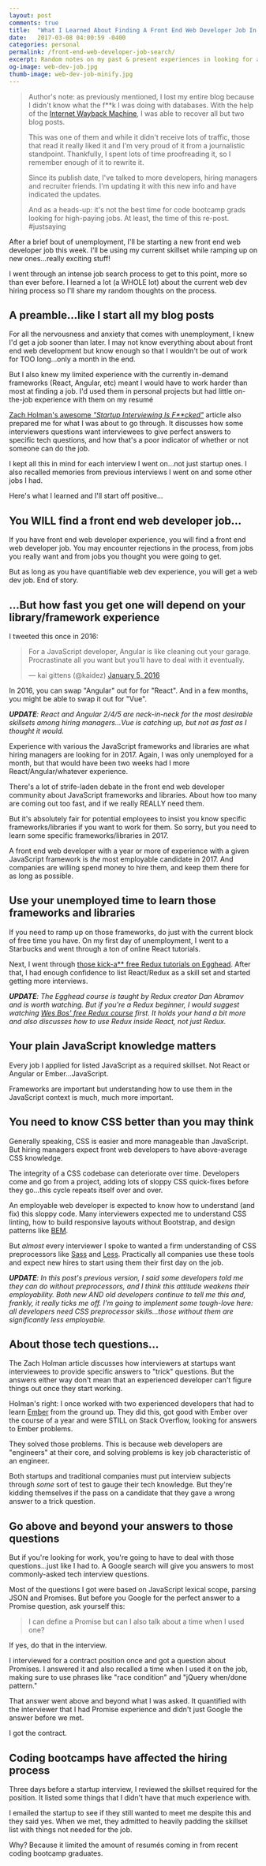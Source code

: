 ```yaml
---
layout: post
comments: true
title:  "What I Learned About Finding A Front End Web Developer Job In 2017-UPDATED"
date:   2017-03-08 04:00:59 -0400
categories: personal
permalink: /front-end-web-developer-job-search/
excerpt: Random notes on my past & present experiences in looking for a front end web developer job in 2017. Has tips for code bootcamp graduates looking for work.
og-image: web-dev-job.jpg
thumb-image: web-dev-job-minify.jpg
---
```

<blockquote>
<p>Author's note: as previously mentioned, I lost my entire blog because I didn't know what the f**k I was doing with databases. With the help of the <a href="https://web.archive.org/">Internet Wayback Machine</a>, I was able to recover all but two blog posts.</p>
<p>
This was one of them and while it didn't receive lots of traffic, those that read it really liked it and I'm very proud of it from a journalistic standpoint. Thankfully, I spent lots of time proofreading it, so I remember enough of it to rewrite it.
</p>
<p>
Since its publish date, I've talked to more developers, hiring managers and recruiter friends. I'm updating it with this new info and have indicated the updates.
</p>
<p>
And as a heads-up: it's not the best time for code bootcamp grads looking for high-paying jobs.  At least, the time of this re-post. #justsaying
</p>
</blockquote>

After a brief bout of unemployment, I'll be starting a new front end web developer job this week.  I'll be using my current skillset while ramping up on new ones...really exciting stuff!

I went through an intense job search process to get to this point, more so than ever before.  I learned a lot (a WHOLE lot) about the current web dev hiring process so I'll share my random thoughts on the process.

<h2>A preamble...like I start all my blog posts</h2>
For all the nervousness and anxiety that comes with unemployment, I knew I'd get a job sooner than later. I may not know everything about about front end web development but know enough so that I wouldn't be out of work for TOO long...only a month in the end.

But I also knew my limited experience with the currently in-demand frameworks (React, Angular, etc) meant I would have to work harder than most at finding a job. I'd used them in personal projects but had little on-the-job experience with them on my resum&eacute;

<a href="https://zachholman.com/posts/startup-interviewing-is-fucked/">Zach Holman's awesome <em>"Startup Interviewing Is F**cked"</em></a> article also prepared me for what I was about to go through. It discusses how some interviewers questions want interviewees to give perfect answers to specific tech questions, and how that's a poor indicator of whether or not someone can do the job.

I kept all this in mind for each interview I went on...not just startup ones. I also recalled memories from previous interviews I went on and some other jobs I had.

Here's what I learned and I'll start off positive...

<h2>You WILL find a front end web developer job...</h2>
If you have front end web developer experience, you will find a front end web developer job. You may encounter rejections in the process, from jobs you really want and from jobs you thought you were going to get.

But as long as you have quantifiable web dev experience, you will get a web dev job. End of story.

<h2>...But how fast you get one will depend on your library/framework experience</h2>
I tweeted this once in 2016:
<blockquote class="twitter-tweet" data-lang="en"><p lang="en" dir="ltr">For a JavaScript developer, Angular is like cleaning out your garage. Procrastinate all you want but you’ll have to deal with it eventually.</p>&mdash; kai gittens (@kaidez) <a href="https://twitter.com/kaidez/status/684336335050641408?ref_src=twsrc%5Etfw">January 5, 2016</a></blockquote>
<script async src="//platform.twitter.com/widgets.js" charset="utf-8"></script>

In 2016, you can swap "Angular" out for for "React". And in a few months, you might be able to swap it out for "Vue".

<em><strong>UPDATE</strong>: React and Angular 2/4/5 are neck-in-neck for the most desirable skillsets among hiring managers...Vue is catching up, but not as fast as I thought it would.</em>

Experience with various the JavaScript frameworks and libraries are what hiring managers are looking for in 2017. Again, I was only unemployed for a month, but that would have been two weeks had I more React/Angular/whatever experience.

There's a lot of strife-laden debate in the front end web developer community about JavaScript frameworks and libraries.  About how too many are coming out too fast, and if we really REALLY need them.

But it's absolutely fair for potential employees to insist you know specific frameworks/libraries if you want to work for them.  So sorry, but you need to learn some specific frameworks/libraries in 2017.

A front end web developer with a year or more of experience with a given JavaScript framework is <em>the</em> most employable candidate in 2017. And companies are willing spend money to hire them, and keep them there for as long as possible.

<h2>Use your unemployed time to learn those frameworks and libraries</h2>
If you need to ramp up on those frameworks, do just with the current block of free time you have.  On my first day of unemployment, I went to a Starbucks and went through a ton of online React tutorials.

Next, I went through <a href="https://egghead.io/courses/getting-started-with-redux">those kick-a** free Redux tutorials on Egghead</a>. After that, I had enough confidence to list React/Redux as a skill set and started getting more interviews.

<em><strong>UPDATE</strong>: The Egghead course is taught by Redux creator Dan Abramov and is worth watching. But if you're a Redux beginner, I would suggest watching <a href="https://learnredux.com/">Wes Bos' free Redux course</a> first. It holds your hand a bit more and also discusses how to use Redux inside React, not just Redux.</em>

<h2>Your plain JavaScript knowledge matters</h2>
Every job I applied for listed JavaScript as a required skillset. Not React or Angular or Ember...JavaScript.

Frameworks are important but understanding how to use them in the JavaScript context is much, much more important.

<h2>You need to know CSS better than you may think</h2>
Generally speaking, CSS is easier and more manageable than JavaScript. But hiring managers expect front web developers to have above-average CSS knowledge.

The integrity of a CSS codebase can deteriorate over time. Developers come and go from a project, adding lots of sloppy CSS quick-fixes before they go...this cycle repeats itself over and over.

An employable web developer is expected to know how to understand (and fix) this sloppy code. Many interviewers expected me to understand CSS linting, how to build responsive layouts without Bootstrap, and design patterns like <a href="http://getbem.com/">BEM</a>.

But <em>almost</em> every interviewer I spoke to wanted a firm understanding of CSS preprocessors like <a href="http://sass-lang.com/">Sass</a> and <a href="http://lesscss.org/">Less</a>. Practically all companies use these tools and expect new hires to start using them their first day on the job.

<em><strong>UPDATE</strong>: In this post's previous version, I said some developers told me they can do without preprocessors, and I think this attitude weakens their employability.  Both new AND old developers continue to tell me this and, frankly, it really ticks me off. I'm going to implement some tough-love here: all developers need CSS preprocessor skills...those without them are significantly less employable.</em>

<h2>About those tech questions...</h2>
The Zach Holman article discusses how interviewers at startups want interviewees to provide specific answers to "trick" questions. But the answers either way don't mean that an experienced developer can't figure things out once they start working.

Holman's right: I once worked with two experienced developers that had to learn <a href="https://emberjs.com/">Ember</a> from the ground up. They did this, got good with Ember over the course of a year and were STILL on Stack Overflow, looking for answers to Ember problems.

They solved those problems. This is because web developers are "engineers" at their core, and solving problems is key job characteristic of an engineer.

Both startups and traditional companies must put interview subjects through <em>some</em> sort of test to gauge their tech knowledge. But they're kidding themselves if the pass on a candidate that they gave a wrong answer to a trick question.

<h2>Go above and beyond your answers to those questions</h2>
But if you're looking for work, you're going to have to deal with those questions...just like I had to. A Google search will give you answers to most commonly-asked tech interview questions.

Most of the questions I got were based on JavaScript lexical scope, parsing JSON and Promises. But before you Google for the perfect answer to a Promise question, ask yourself this:

<blockquote><p>I can define a Promise but can I also talk about a time when I used one?</p></blockquote>

If yes, do that in the interview.

I interviewed for a contract position once and got a question about Promises. I answered it and also recalled a time when I used it on the job, making sure to use phrases like "race condition" and "jQuery when/done pattern."

That answer went above and beyond what I was asked. It quantified with the interviewer that I had Promise experience and didn't just Google the answer before we met.

I got the contract.

<h2>Coding bootcamps have affected the hiring process</h2>
Three days before a startup interview, I reviewed the skillset required for the position. It listed some things that I didn't have that much experience with.

I emailed the startup to see if they still wanted to meet me despite this and they said yes. When we met, they admitted to heavily padding the skillset list with things not needed for the job.

Why? Because it limited the amount of resum&eacute;s coming in from recent coding bootcamp graduates.

<p style="font-size: 175px;">😮</p>
I had similar conversations with recruiter and another hiring manager.  Based on these conversations, bootcamp graduates <em>must</em> know the following:

Currently, many people are graduating from places like General Assembly, then applying for jobs with a $75,000 USD starting salary. As a result, hiring managers are getting inundated with resum&eacute;s from people that may be good coders but lack job experience.

This has led to a more robust hiring process which looks somewhat like this:
<ul>
  <li class="post-list-item">as mentioned, developers with at least a year's experience in a JS framework are <em>the</em> most employable candidates right now.</li>
  <li class="post-list-item">hiring managers like candidates with active GitHub profiles.</li>
  <li class="post-list-item">most JavaScript coding tests I went through required creative uses of loops and regular expressions.</li>
  <li class="post-list-item">lots of the CSS coding tests I went through required creating responsive layouts <strong>without</strong> things like Bootstrap and Foundation.</li>
  <li class="post-list-item">those tech questions may suck, but they help hiring managers weed out experienced developers with the non-experienced ones.</li>
</ul>

Coding bootcamp grads work hard an deserve a shot at some jobs. But they should know that they're competing with (and are not as desired as) experienced developers for the same jobs.
<h2>Indeed is the best online job search tool</h2>

<h2>Using dice.com leads to spam</h2>

<h2>Conclusion</h2>